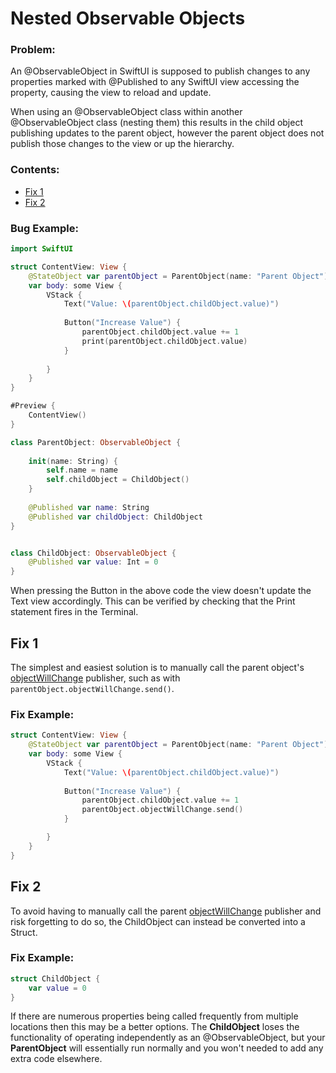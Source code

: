 # Nested Observable Objects

### Problem:

An @ObservableObject in SwiftUI is supposed to publish changes to any properties marked with @Published to any SwiftUI view accessing the property, causing the view to reload and update.

When using an @ObservableObject class within another @ObservableObject class (nesting them) this results in the child object publishing updates to the parent object, however the parent object does not publish those changes to the view or up the hierarchy.

### Contents: 
- [Fix 1](#fix-1)
- [Fix 2](#fix-2)

### Bug Example:


```swift
import SwiftUI

struct ContentView: View {
    @StateObject var parentObject = ParentObject(name: "Parent Object")
    var body: some View {
        VStack {
            Text("Value: \(parentObject.childObject.value)")
            
            Button("Increase Value") {
                parentObject.childObject.value += 1
                print(parentObject.childObject.value)
            }
            
        }
    }
}

#Preview {
    ContentView()
}

class ParentObject: ObservableObject {
    
    init(name: String) {
        self.name = name
        self.childObject = ChildObject()
    }
    
    @Published var name: String
    @Published var childObject: ChildObject
}


class ChildObject: ObservableObject {
    @Published var value: Int = 0
}
```

When pressing the Button in the above code the view doesn't update the Text view accordingly. This can be verified by checking that the Print statement fires in the Terminal. 


## Fix 1

The simplest and easiest solution is to manually call the parent object's [objectWillChange](https://developer.apple.com/documentation/combine/observableobject/objectwillchange-2oa5v) publisher, such as with
```parentObject.objectWillChange.send()```.

### Fix Example:

```swift
struct ContentView: View {
    @StateObject var parentObject = ParentObject(name: "Parent Object")
    var body: some View {
        VStack {
            Text("Value: \(parentObject.childObject.value)")
            
            Button("Increase Value") {
                parentObject.childObject.value += 1
                parentObject.objectWillChange.send()
            }

        }
    }
}
```

## Fix 2

To avoid having to manually call the parent [objectWillChange](https://developer.apple.com/documentation/combine/observableobject/objectwillchange-2oa5v) publisher and risk forgetting to do so, the ChildObject can instead be converted into a Struct.


### Fix Example:

```swift
struct ChildObject {
    var value = 0
}
```

If there are numerous properties being called frequently from multiple locations then this may be a better options. The **ChildObject** loses the functionality of operating independently as an @ObservableObject, but your **ParentObject** will essentially run normally and you won't needed to add any extra code elsewhere.